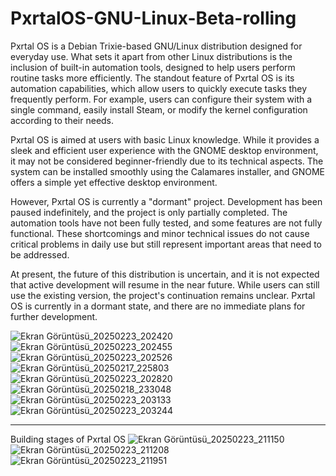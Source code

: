 # PxrtalOS-GNU-Linux-Beta-rolling

Pxrtal OS is a Debian Trixie-based GNU/Linux distribution designed for everyday use. What sets it apart from other Linux distributions is the inclusion of built-in automation tools, designed to help users perform routine tasks more efficiently. The standout feature of Pxrtal OS is its automation capabilities, which allow users to quickly execute tasks they frequently perform. For example, users can configure their system with a single command, easily install Steam, or modify the kernel configuration according to their needs.

Pxrtal OS is aimed at users with basic Linux knowledge. While it provides a sleek and efficient user experience with the GNOME desktop environment, it may not be considered beginner-friendly due to its technical aspects. The system can be installed smoothly using the Calamares installer, and GNOME offers a simple yet effective desktop environment.

However, Pxrtal OS is currently a "dormant" project. Development has been paused indefinitely, and the project is only partially completed. The automation tools have not been fully tested, and some features are not fully functional. These shortcomings and minor technical issues do not cause critical problems in daily use but still represent important areas that need to be addressed.

At present, the future of this distribution is uncertain, and it is not expected that active development will resume in the near future. While users can still use the existing version, the project's continuation remains unclear. Pxrtal OS is currently in a dormant state, and there are no immediate plans for further development.

![Ekran Görüntüsü_20250223_202420](https://github.com/user-attachments/assets/28fadb3d-9487-4b88-8960-2e889868313b)
![Ekran Görüntüsü_20250223_202455](https://github.com/user-attachments/assets/81cd71c5-1b74-408f-bb20-a7998346e06b)
![Ekran Görüntüsü_20250223_202526](https://github.com/user-attachments/assets/e52f2f03-56c5-4315-8539-06fc8d36b9d7)
![Ekran Görüntüsü_20250217_225803](https://github.com/user-attachments/assets/1c9b4362-6926-4493-8782-3b6ec2f35a4a)
![Ekran Görüntüsü_20250223_202820](https://github.com/user-attachments/assets/b6b8d64a-63d6-4e1c-8169-b4080f4cd8ed)
![Ekran Görüntüsü_20250218_233048](https://github.com/user-attachments/assets/0fddeaf1-c592-45ca-be9b-9e151e481712)
![Ekran Görüntüsü_20250223_203133](https://github.com/user-attachments/assets/3ec6bb20-0c43-4934-886b-b45911544008)
![Ekran Görüntüsü_20250223_203244](https://github.com/user-attachments/assets/3d0b620f-22ce-4ffd-8356-2f0ba2e5c9f5)

----------------------
Building stages of Pxrtal OS
![Ekran Görüntüsü_20250223_211150](https://github.com/user-attachments/assets/6b727d43-cfdc-464a-8c06-bd92d0b6272e)
![Ekran Görüntüsü_20250223_211208](https://github.com/user-attachments/assets/38da0b60-f683-4b63-bd6f-89bb171969d0)
![Ekran Görüntüsü_20250223_211951](https://github.com/user-attachments/assets/92bbec97-4012-42fd-b790-9d0a9de443e9)
